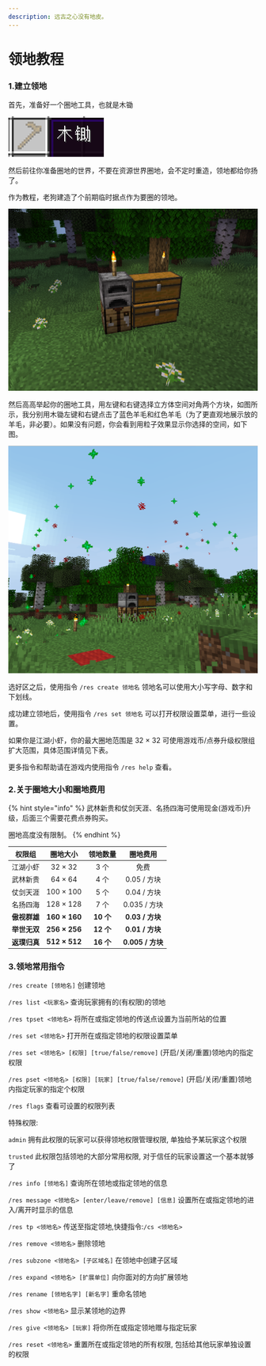```yaml
---
description: 远古之心没有地皮。
---
```


# 领地教程

### 1.建立领地

首先，准备好一个圈地工具，也就是木锄

![圈地工具](../.gitbook/images/residence/圈地工具)

然后前往你准备圈地的世界，不要在资源世界圈地，会不定时重造，领地都给你扬了。

作为教程，老狗建造了个前期临时据点作为要圈的领地。

![标准开荒据点](../.gitbook/images/residence/前期据点)

然后高高举起你的圈地工具，用左键和右键选择立方体空间对角两个方块，如图所示，我分别用木锄左键和右键点击了蓝色羊毛和红色羊毛（为了更直观地展示放的羊毛，非必要）。如果没有问题，你会看到用粒子效果显示你选择的空间，如下图。

![选区](<../.gitbook/images/residence/截图 2022-04-25 13-26-01.png>)

选好区之后，使用指令 `/res create 领地名` 领地名可以使用大小写字母、数字和下划线。

成功建立领地后，使用指令 `/res set 领地名` 可以打开权限设置菜单，进行一些设置。

如果你是江湖小虾，你的最大圈地范围是 32 × 32 可使用游戏币/点券升级权限组扩大范围，具体范围详情见下表。

更多指令和帮助请在游戏内使用指令 `/res help` 查看。

### 2.关于圈地大小和圈地费用

{% hint style="info" %}
武林新贵和仗剑天涯、名扬四海可使用现金(游戏币)升级，后面三个需要花费点券购买。

圈地高度没有限制。
{% endhint %}

|   权限组    |     圈地大小      |   领地数量   |      圈地费用      |
|:--------:|:-------------:|:--------:|:--------------:|
|   江湖小虾   |    32 × 32    |   3 个    |       免费       |
|   武林新贵   |    64 × 64    |   4 个    |   0.05 / 方块    |
|   仗剑天涯   |   100 × 100   |   5 个    |   0.04 / 方块    |
|   名扬四海   |   128 × 128   |   7 个    |   0.035 / 方块   |
| **傲视群雄** | **160 × 160** | **10 个** | **0.03 / 方块**  |
| **举世无双** | **256 × 256** | **12 个** | **0.01 / 方块**  |
| **返璞归真** | **512 × 512** | **16 个** | **0.005 / 方块** |

### 3.领地常用指令

`/res create [领地名]` 创建领地

`/res list <玩家名>` 查询玩家拥有的(有权限)的领地

`/res tpset <领地名>` 将所在或指定领地的传送点设置为当前所站的位置

`/res set <领地名>` 打开所在或指定领地的权限设置菜单

`/res set <领地名> [权限] [true/false/remove]` (开启/关闭/重置)领地内的指定权限

`/res pset <领地名> [权限] [玩家] [true/false/remove]` (开启/关闭/重置)领地内指定玩家的指定个权限

`/res flags` 查看可设置的权限列表

特殊权限:

`admin` 拥有此权限的玩家可以获得领地权限管理权限, 单独给予某玩家这个权限

`trusted` 此权限包括领地的大部分常用权限, 对于信任的玩家设置这一个基本就够了

`/res info [领地名]` 查询所在领地或指定领地的信息

`/res message <领地名> [enter/leave/remove] [信息]` 设置所在或指定领地的进入/离开时显示的信息

`/res tp <领地名>` 传送至指定领地,快捷指令:`/cs <领地名>`

`/res remove <领地名>` 删除领地

`/res subzone <领地名> [子区域名]` 在领地中创建子区域

`/res expand <领地名> [扩展单位]` 向你面对的方向扩展领地

`/res rename [领地名字] [新名字]` 重命名领地

`/res show <领地名>` 显示某领地的边界

`/res give <领地名> [玩家]` 将你所在或指定领地赠与指定玩家

`/res reset <领地名>` 重置所在或指定领地的所有权限, 包括给其他玩家单独设置的权限
